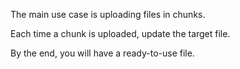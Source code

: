 The main use case is uploading files in chunks.

Each time a chunk is uploaded, update the target file.

By the end, you will have a ready-to-use file.
